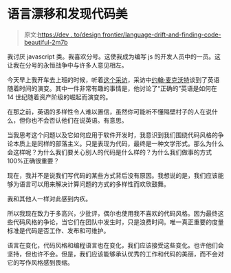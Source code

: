 # 语言漂移和发现代码美

> 原文:[https://dev . to/design frontier/language-drift-and-finding-code-beautiful-2m7b](https://dev.to/designfrontier/language-drift-and-finding-code-beautiful-2m7b)

我讨厌 javascript 类。我喜欢分号。这使我成为编写 js 的开发人员中的一员。这让我在分号的永恒战争中与许多人意见相左。

今天早上我开车去上班的时候，听着[这个采访](http://radiowest.kuer.org/post/words-move-0)，采访中[约翰·麦克沃特](https://twitter.com/johnhmcwhorter?lang=en)谈到了英语随着时间的演变。其中一件非常有趣的事情是，他讨论了“正确的”英语是如何在 14 世纪随着资产阶级的崛起而演变的。

在那之前，英语的多样性令人难以置信，虽然你可能听不懂隔壁村子的人在说什么，但你也不会否认他们在说英语。有意思。

当我思考这个问题以及它如何应用于软件开发时，我意识到我们围绕代码风格的争论本质上是同样的部落主义。只是表现为代码，最终是一种文学形式。那么为什么会这样呢？为什么我们要关心别人的代码是什么样的？为什么我们做事的方式 100%正确很重要？

现在，我并不是说我们写代码的某些方式背后没有原因。我想说的是，我们应该能够为语言可以用来解决计算问题的方式的多样性而欢欣鼓舞。

我和其他人一样对此感到内疚。

所以我现在致力于多高兴，少批评，偶尔也使用我不喜欢的代码风格。因为最终这些代码风格的争论，当它们在团队中发生时，只是浪费时间。唯一真正重要的度量标准是代码是否工作、发布和可维护。

语言在变化，代码风格和编程语言也在变化，我们应该接受这些变化。也许他们会坚持，但也许不会。但是，我们应该能够承认优秀的工作和代码的美丽，而不会对它的写作风格感到畏缩。
